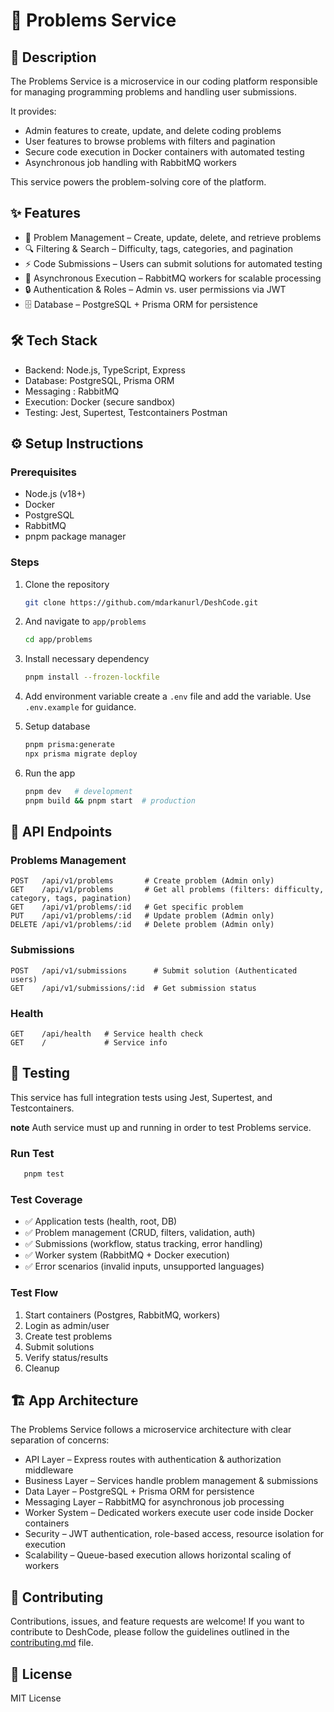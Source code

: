 # 🚀 Problems Service

## 📖 Description
The Problems Service is a microservice in our coding platform responsible for managing programming problems and handling user submissions.

It provides:
- Admin features to create, update, and delete coding problems
- User features to browse problems with filters and pagination
- Secure code execution in Docker containers with automated testing
- Asynchronous job handling with RabbitMQ workers

This service powers the problem-solving core of the platform.

## ✨ Features
- 📝 Problem Management – Create, update, delete, and retrieve problems
- 🔍 Filtering & Search – Difficulty, tags, categories, and pagination
- ⚡ Code Submissions – Users can submit solutions for automated testing
- 🐇 Asynchronous Execution – RabbitMQ workers for scalable processing
- 🔒 Authentication & Roles – Admin vs. user permissions via JWT
- 🗄 Database – PostgreSQL + Prisma ORM for persistence

## 🛠 Tech Stack
- Backend: Node.js, TypeScript, Express
- Database: PostgreSQL, Prisma ORM
- Messaging : RabbitMQ
- Execution: Docker (secure sandbox)
- Testing: Jest, Supertest, Testcontainers Postman

## ⚙️ Setup Instructions
### Prerequisites  
- Node.js (v18+)  
- Docker  
- PostgreSQL  
- RabbitMQ  
- pnpm package manager  

### Steps  
1. Clone the repository  
   ```bash
   git clone https://github.com/mdarkanurl/DeshCode.git
   ```
2. And navigate to `app/problems`
   ```bash
   cd app/problems
   ```
3. Install necessary dependency
    ```bash
   pnpm install --frozen-lockfile
   ```
4. Add environment variable
   create a `.env` file and add the variable. Use `.env.example` for guidance.

5. Setup database
   ```bash
   pnpm prisma:generate
   npx prisma migrate deploy
   ```
6. Run the app
   ```bash
   pnpm dev   # development
   pnpm build && pnpm start  # production
   ```

## 📌 API Endpoints  

### Problems Management  
```http
POST   /api/v1/problems       # Create problem (Admin only)
GET    /api/v1/problems       # Get all problems (filters: difficulty, category, tags, pagination)
GET    /api/v1/problems/:id   # Get specific problem
PUT    /api/v1/problems/:id   # Update problem (Admin only)
DELETE /api/v1/problems/:id   # Delete problem (Admin only)
```
### Submissions
```http
POST   /api/v1/submissions      # Submit solution (Authenticated users)
GET    /api/v1/submissions/:id  # Get submission status
```
### Health
```http
GET    /api/health   # Service health check
GET    /             # Service info
```

## 🧪 Testing
This service has full integration tests using Jest, Supertest, and Testcontainers.

**note** Auth service must up and running in order to test Problems service.

### Run Test
```bash
   pnpm test
```
### Test Coverage
- ✅ Application tests (health, root, DB)
- ✅ Problem management (CRUD, filters, validation, auth)
- ✅ Submissions (workflow, status tracking, error handling)
- ✅ Worker system (RabbitMQ + Docker execution)
- ✅ Error scenarios (invalid inputs, unsupported languages)

### Test Flow
1. Start containers (Postgres, RabbitMQ, workers)
2. Login as admin/user
3. Create test problems
4. Submit solutions
5. Verify status/results
6. Cleanup

## 🏗 App Architecture
The Problems Service follows a microservice architecture with clear separation of concerns:
- API Layer – Express routes with authentication & authorization middleware
- Business Layer – Services handle problem management & submissions
- Data Layer – PostgreSQL + Prisma ORM for persistence
- Messaging Layer – RabbitMQ for asynchronous job processing
- Worker System – Dedicated workers execute user code inside Docker containers
- Security – JWT authentication, role-based access, resource isolation for execution
- Scalability – Queue-based execution allows horizontal scaling of workers

## 🤝 Contributing
Contributions, issues, and feature requests are welcome!
If you want to contribute to DeshCode, please follow the guidelines outlined in the [contributing.md](../../contributing.md) file.

## 📄 License
MIT License